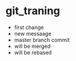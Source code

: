 # git_traning

* first change
* new messaage
* master branch commit
* will be merged
* will be rebased
